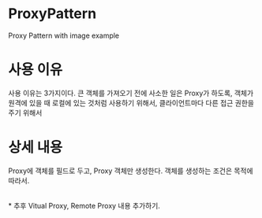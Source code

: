 # ProxyPattern
Proxy Pattern with image example

# 사용 이유
사용 이유는 3가지이다. 큰 객체를 가져오기 전에 사소한 일은 Proxy가 하도록, 객체가 원격에 있을 때 로컬에 있는 것처럼 사용하기 위해서, 클라이언트마다 다른 접근 권한을 주기 위해서

# 상세 내용
Proxy에 객체를 필드로 두고, Proxy 객체만 생성한다. 객체를 생성하는 조건은 목적에 따라서.

<br>
* 추후 Vitual Proxy, Remote Proxy 내용 추가하기.
